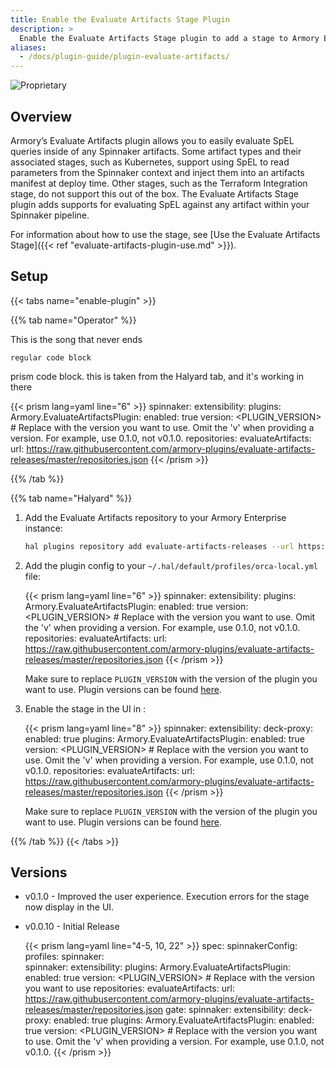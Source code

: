 ```yaml
---
title: Enable the Evaluate Artifacts Stage Plugin
description: >
  Enable the Evaluate Artifacts Stage plugin to add a stage to Armory Enterprise that makes it easy to evaluate SpEL expressions inside of Spinnaker™ artifacts.
aliases:
  - /docs/plugin-guide/plugin-evaluate-artifacts/
---
```


![Proprietary](/images/proprietary.svg)

## Overview

Armory’s Evaluate Artifacts plugin allows you to easily evaluate SpEL queries inside of any Spinnaker artifacts. Some artifact types and their associated stages, such as Kubernetes, support using SpEL to read parameters from the Spinnaker context and inject them into an artifacts manifest at deploy time. Other stages, such as the Terraform Integration stage, do not support this out of the box. The Evaluate Artifacts Stage plugin adds supports for evaluating SpEL against any artifact within your Spinnaker pipeline.

For information about how to use the stage, see [Use the Evaluate Artifacts Stage]({{< ref "evaluate-artifacts-plugin-use.md" >}}).

## Setup

{{< tabs name="enable-plugin" >}}

{{% tab name="Operator" %}}

This is the song that never ends

```
regular code block
```

prism code block. this is taken from the Halyard tab, and it's working in there

   {{< prism lang=yaml line="6" >}}
   spinnaker:
     extensibility:
       plugins:
         Armory.EvaluateArtifactsPlugin:
           enabled: true
            version: <PLUGIN_VERSION> # Replace with the version you want to use. Omit the 'v' when providing a version. For example, use 0.1.0, not v0.1.0.
       repositories:
         evaluateArtifacts:
           url: https://raw.githubusercontent.com/armory-plugins/evaluate-artifacts-releases/master/repositories.json
   {{< /prism >}}

{{% /tab %}}

{{% tab name="Halyard" %}}

1. Add the Evaluate Artifacts repository to your Armory Enterprise instance:

   ```bash
   hal plugins repository add evaluate-artifacts-releases --url https://raw.githubusercontent.com/armory-plugins/   evaluate-artifacts-releases/master/repositories.json
   ```

2. Add the plugin config to your `~/.hal/default/profiles/orca-local.yml` file:

   {{< prism lang=yaml line="6" >}}
   spinnaker:
     extensibility:
       plugins:
         Armory.EvaluateArtifactsPlugin:
           enabled: true
            version: <PLUGIN_VERSION> # Replace with the version you want to use. Omit the 'v' when providing a version. For example, use 0.1.0, not v0.1.0.
       repositories:
         evaluateArtifacts:
           url: https://raw.githubusercontent.com/armory-plugins/evaluate-artifacts-releases/master/repositories.json
   {{< /prism >}}

   Make sure to replace `PLUGIN_VERSION` with the version of the plugin you want to use. Plugin versions can be found [here](#versions).

3. Enable the stage in the UI in :

   {{< prism lang=yaml line="8" >}}
   spinnaker:
     extensibility:
      deck-proxy:
        enabled: true
        plugins:
          Armory.EvaluateArtifactsPlugin:
            enabled: true
            version: <PLUGIN_VERSION> # Replace with the version you want to use. Omit the 'v' when providing a version. For example, use 0.1.0, not v0.1.0.
      repositories:
        evaluateArtifacts:
          url: https://raw.githubusercontent.com/armory-plugins/evaluate-artifacts-releases/master/repositories.json
   {{< /prism >}}

   Make sure to replace `PLUGIN_VERSION` with the version of the plugin you want to use. Plugin versions can be found [here](#versions).

{{% /tab %}}
{{< /tabs >}}

## Versions

- v0.1.0 - Improved the user experience. Execution errors for the stage now display in the UI.
- v0.0.10 - Initial Release


   {{< prism lang=yaml line="4-5, 10, 22" >}}
       spec:
         spinnakerConfig:
           profiles:
             spinnaker:  
               spinnaker:
                 extensibility:
                   plugins:
                     Armory.EvaluateArtifactsPlugin:
                       enabled: true
                       version: <PLUGIN_VERSION> # Replace with the version you want to use
                 repositories:
                   evaluateArtifacts:
                     url: https://raw.githubusercontent.com/armory-plugins/evaluate-artifacts-releases/master/repositories.json
             gate:
               spinnaker:
                 extensibility:
                   deck-proxy:
                     enabled: true
                     plugins:
                       Armory.EvaluateArtifactsPlugin:
                         enabled: true
                         version: <PLUGIN_VERSION> # Replace with the version you want to use. Omit the 'v' when providing a version. For example, use 0.1.0, not v0.1.0.
   {{< /prism >}}